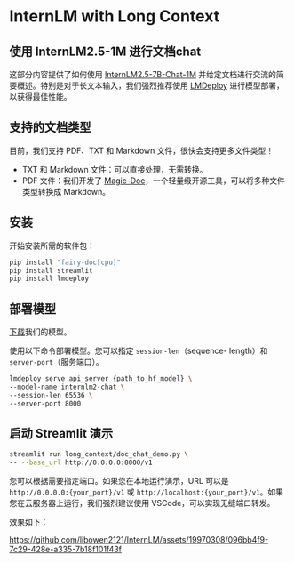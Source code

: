 # InternLM with Long Context

## 使用 InternLM2.5-1M 进行文档chat

这部分内容提供了如何使用 [InternLM2.5-7B-Chat-1M]() 并给定文档进行交流的简要概述。特别是对于长文本输入，我们强烈推荐使用 [LMDeploy]() 进行模型部署，以获得最佳性能。

## 支持的文档类型

目前，我们支持 PDF、TXT 和 Markdown 文件，很快会支持更多文件类型！

- TXT 和 Markdown 文件：可以直接处理，无需转换。
- PDF 文件：我们开发了 [Magic-Doc](https://github.com/magicpdf/Magic-Doc)，一个轻量级开源工具，可以将多种文件类型转换成 Markdown。

## 安装

开始安装所需的软件包：
```bash
pip install "fairy-doc[cpu]"
pip install streamlit
pip install lmdeploy
```

## 部署模型

[下载](xxx)我们的模型。

使用以下命令部署模型。您可以指定 `session-len`（sequence- length）和 `server-port`（服务端口）。

```bash
lmdeploy serve api_server {path_to_hf_model} \
--model-name internlm2-chat \
--session-len 65536 \
--server-port 8000
```

## 启动 Streamlit 演示

```bash
streamlit run long_context/doc_chat_demo.py \
-- --base_url http://0.0.0.0:8000/v1
```

您可以根据需要指定端口。如果您在本地运行演示，URL 可以是 `http://0.0.0.0:{your_port}/v1` 或 `http://localhost:{your_port}/v1`。如果您在云服务器上运行，我们强烈建议使用 VSCode，可以实现无缝端口转发。

效果如下：

https://github.com/libowen2121/InternLM/assets/19970308/096bb4f9-7c29-428e-a335-7b18f101f43f